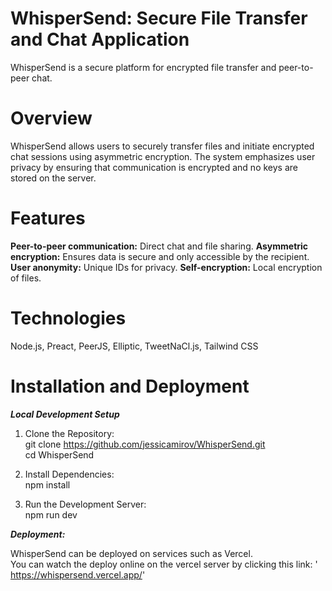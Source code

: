 # WhisperSend: Secure File Transfer and Chat Application
WhisperSend is a secure platform for encrypted file transfer and peer-to-peer chat.

# Overview
WhisperSend allows users to securely transfer files and initiate encrypted chat sessions using asymmetric encryption.
The system emphasizes user privacy by ensuring that communication is encrypted and no keys are stored on the server.

# Features
**Peer-to-peer communication:** Direct chat and file sharing.
**Asymmetric encryption:** Ensures data is secure and only accessible by the recipient.
**User anonymity:** Unique IDs for privacy.
**Self-encryption:** Local encryption of files.

# Technologies
Node.js, Preact, PeerJS, Elliptic, TweetNaCl.js, Tailwind CSS

# Installation and Deployment
__*Local Development Setup*__

1. Clone the Repository:    
git clone https://github.com/jessicamirov/WhisperSend.git        
cd WhisperSend

2. Install Dependencies:        
npm install

3. Run the Development Server:        
npm run dev

__*Deployment:*__

WhisperSend can be deployed on services such as Vercel.        
You can watch the deploy online on the vercel server by clicking this link:         ' https://whispersend.vercel.app/'
